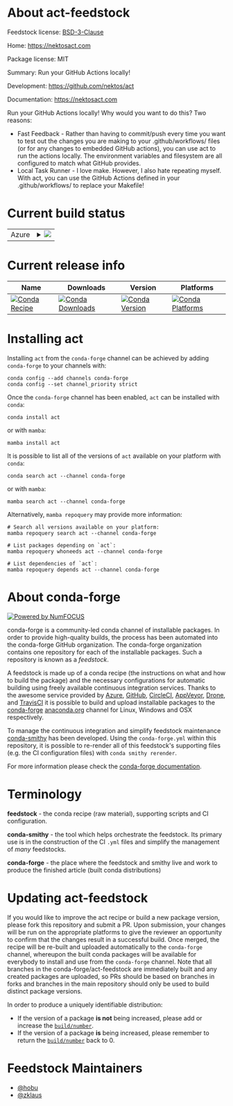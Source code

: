 About act-feedstock
===================

Feedstock license: [BSD-3-Clause](https://github.com/conda-forge/act-feedstock/blob/main/LICENSE.txt)

Home: https://nektosact.com

Package license: MIT

Summary: Run your GitHub Actions locally!

Development: https://github.com/nektos/act

Documentation: https://nektosact.com

Run your GitHub Actions locally! Why would you want to do this? Two reasons:
- Fast Feedback - Rather than having to commit/push every time you want to test out
  the changes you are making to your .github/workflows/ files (or for any changes to
  embedded GitHub actions), you can use act to run the actions locally. The environment
  variables and filesystem are all configured to match what GitHub provides.
- Local Task Runner - I love make. However, I also hate repeating myself. With act, you
  can use the GitHub Actions defined in your .github/workflows/ to replace your Makefile!


Current build status
====================


<table>
    
  <tr>
    <td>Azure</td>
    <td>
      <details>
        <summary>
          <a href="https://dev.azure.com/conda-forge/feedstock-builds/_build/latest?definitionId=22583&branchName=main">
            <img src="https://dev.azure.com/conda-forge/feedstock-builds/_apis/build/status/act-feedstock?branchName=main">
          </a>
        </summary>
        <table>
          <thead><tr><th>Variant</th><th>Status</th></tr></thead>
          <tbody><tr>
              <td>linux_64</td>
              <td>
                <a href="https://dev.azure.com/conda-forge/feedstock-builds/_build/latest?definitionId=22583&branchName=main">
                  <img src="https://dev.azure.com/conda-forge/feedstock-builds/_apis/build/status/act-feedstock?branchName=main&jobName=linux&configuration=linux%20linux_64_" alt="variant">
                </a>
              </td>
            </tr><tr>
              <td>linux_aarch64</td>
              <td>
                <a href="https://dev.azure.com/conda-forge/feedstock-builds/_build/latest?definitionId=22583&branchName=main">
                  <img src="https://dev.azure.com/conda-forge/feedstock-builds/_apis/build/status/act-feedstock?branchName=main&jobName=linux&configuration=linux%20linux_aarch64_" alt="variant">
                </a>
              </td>
            </tr><tr>
              <td>linux_ppc64le</td>
              <td>
                <a href="https://dev.azure.com/conda-forge/feedstock-builds/_build/latest?definitionId=22583&branchName=main">
                  <img src="https://dev.azure.com/conda-forge/feedstock-builds/_apis/build/status/act-feedstock?branchName=main&jobName=linux&configuration=linux%20linux_ppc64le_" alt="variant">
                </a>
              </td>
            </tr><tr>
              <td>osx_64</td>
              <td>
                <a href="https://dev.azure.com/conda-forge/feedstock-builds/_build/latest?definitionId=22583&branchName=main">
                  <img src="https://dev.azure.com/conda-forge/feedstock-builds/_apis/build/status/act-feedstock?branchName=main&jobName=osx&configuration=osx%20osx_64_" alt="variant">
                </a>
              </td>
            </tr><tr>
              <td>osx_arm64</td>
              <td>
                <a href="https://dev.azure.com/conda-forge/feedstock-builds/_build/latest?definitionId=22583&branchName=main">
                  <img src="https://dev.azure.com/conda-forge/feedstock-builds/_apis/build/status/act-feedstock?branchName=main&jobName=osx&configuration=osx%20osx_arm64_" alt="variant">
                </a>
              </td>
            </tr>
          </tbody>
        </table>
      </details>
    </td>
  </tr>
</table>

Current release info
====================

| Name | Downloads | Version | Platforms |
| --- | --- | --- | --- |
| [![Conda Recipe](https://img.shields.io/badge/recipe-act-green.svg)](https://anaconda.org/conda-forge/act) | [![Conda Downloads](https://img.shields.io/conda/dn/conda-forge/act.svg)](https://anaconda.org/conda-forge/act) | [![Conda Version](https://img.shields.io/conda/vn/conda-forge/act.svg)](https://anaconda.org/conda-forge/act) | [![Conda Platforms](https://img.shields.io/conda/pn/conda-forge/act.svg)](https://anaconda.org/conda-forge/act) |

Installing act
==============

Installing `act` from the `conda-forge` channel can be achieved by adding `conda-forge` to your channels with:

```
conda config --add channels conda-forge
conda config --set channel_priority strict
```

Once the `conda-forge` channel has been enabled, `act` can be installed with `conda`:

```
conda install act
```

or with `mamba`:

```
mamba install act
```

It is possible to list all of the versions of `act` available on your platform with `conda`:

```
conda search act --channel conda-forge
```

or with `mamba`:

```
mamba search act --channel conda-forge
```

Alternatively, `mamba repoquery` may provide more information:

```
# Search all versions available on your platform:
mamba repoquery search act --channel conda-forge

# List packages depending on `act`:
mamba repoquery whoneeds act --channel conda-forge

# List dependencies of `act`:
mamba repoquery depends act --channel conda-forge
```


About conda-forge
=================

[![Powered by
NumFOCUS](https://img.shields.io/badge/powered%20by-NumFOCUS-orange.svg?style=flat&colorA=E1523D&colorB=007D8A)](https://numfocus.org)

conda-forge is a community-led conda channel of installable packages.
In order to provide high-quality builds, the process has been automated into the
conda-forge GitHub organization. The conda-forge organization contains one repository
for each of the installable packages. Such a repository is known as a *feedstock*.

A feedstock is made up of a conda recipe (the instructions on what and how to build
the package) and the necessary configurations for automatic building using freely
available continuous integration services. Thanks to the awesome service provided by
[Azure](https://azure.microsoft.com/en-us/services/devops/), [GitHub](https://github.com/),
[CircleCI](https://circleci.com/), [AppVeyor](https://www.appveyor.com/),
[Drone](https://cloud.drone.io/welcome), and [TravisCI](https://travis-ci.com/)
it is possible to build and upload installable packages to the
[conda-forge](https://anaconda.org/conda-forge) [anaconda.org](https://anaconda.org/)
channel for Linux, Windows and OSX respectively.

To manage the continuous integration and simplify feedstock maintenance
[conda-smithy](https://github.com/conda-forge/conda-smithy) has been developed.
Using the ``conda-forge.yml`` within this repository, it is possible to re-render all of
this feedstock's supporting files (e.g. the CI configuration files) with ``conda smithy rerender``.

For more information please check the [conda-forge documentation](https://conda-forge.org/docs/).

Terminology
===========

**feedstock** - the conda recipe (raw material), supporting scripts and CI configuration.

**conda-smithy** - the tool which helps orchestrate the feedstock.
                   Its primary use is in the construction of the CI ``.yml`` files
                   and simplify the management of *many* feedstocks.

**conda-forge** - the place where the feedstock and smithy live and work to
                  produce the finished article (built conda distributions)


Updating act-feedstock
======================

If you would like to improve the act recipe or build a new
package version, please fork this repository and submit a PR. Upon submission,
your changes will be run on the appropriate platforms to give the reviewer an
opportunity to confirm that the changes result in a successful build. Once
merged, the recipe will be re-built and uploaded automatically to the
`conda-forge` channel, whereupon the built conda packages will be available for
everybody to install and use from the `conda-forge` channel.
Note that all branches in the conda-forge/act-feedstock are
immediately built and any created packages are uploaded, so PRs should be based
on branches in forks and branches in the main repository should only be used to
build distinct package versions.

In order to produce a uniquely identifiable distribution:
 * If the version of a package **is not** being increased, please add or increase
   the [``build/number``](https://docs.conda.io/projects/conda-build/en/latest/resources/define-metadata.html#build-number-and-string).
 * If the version of a package **is** being increased, please remember to return
   the [``build/number``](https://docs.conda.io/projects/conda-build/en/latest/resources/define-metadata.html#build-number-and-string)
   back to 0.

Feedstock Maintainers
=====================

* [@hobu](https://github.com/hobu/)
* [@zklaus](https://github.com/zklaus/)

